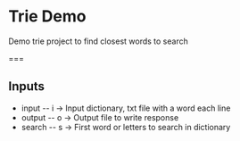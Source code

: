 # Trie Demo
Demo trie project to find closest words to search

===

## Inputs
- input
-- i -> Input dictionary, txt file with a word each line
- output
-- o -> Output file to write response
- search
-- s -> First word or letters to search in dictionary